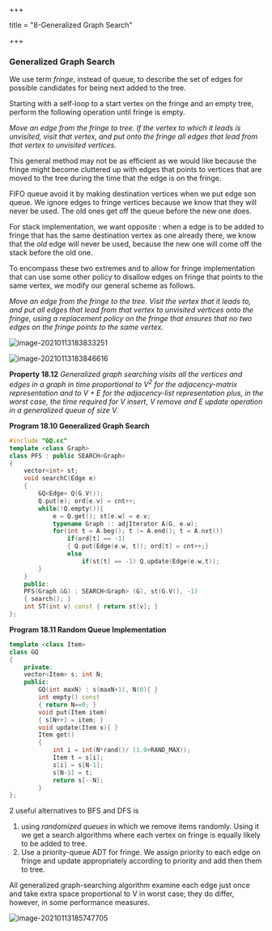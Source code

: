 +++

title = "8-Generalized Graph Search"

+++

### Generalized Graph Search

We use term *fringe*, instead of queue, to describe the set of edges for possible candidates for being next added to the tree.

Starting with a self-loop to a start vertex on the fringe and an empty tree, perform the following operation until fringe is empty.

*Move an edge from the fringe to tree. If the vertex to which it leads is unvisited, visit that vertex, and put onto the fringe all edges that lead from that vertex to unvisited vertices.*

This general method may not be as efficient as we would like because the fringe might become cluttered up with edges that points to vertices that are moved to the tree during the time that the edge is on the fringe.

FIFO queue avoid it by making destination vertices when we put edge son queue. We ignore edges to fringe vertices because we know that they will never be used. The old ones get off the queue before the new one does.

For stack implementation, we want opposite : when a edge is to be added to fringe that has the same destination vertex as one already there, we know that the *old* edge will never be used, because the new one will come off the stack before the old one.

To encompass these two extremes and to allow for fringe implementation that can use some other policy to disallow edges on fringe that points to the same vertex, we modify our general scheme as follows.

*Move an edge from the fringe to the tree. Visit the vertex that it leads to, and put all edges that lead from that vertex to unvisited vertices onto the fringe, using a replacement policy on the fringe that ensures that no two edges on the fringe points to the same vertex.*



![image-20210113183833251](/8_Generalized_Graph_Search.assets/image-20210113183833251.png)

![image-20210113183846616](/8_Generalized_Graph_Search.assets/image-20210113183846616.png)

**Property 18.12** *Generalized graph searching visits all the vertices and edges in a graph in time proportional to $V^2$ for the adjacency-matrix representation and to $V+E$ for the adjacency-list representation plus, in the worst case, the time required for $V$ insert, $V$ remove and $E$ update operation in a generalized queue of size $V$.*

**Program 18.10 Generalized Graph Search**

````c++
#include "GQ.cc"
template <class Graph>
class PFS : public SEARCH<Graph>
{
    vector<int> st;
    void searchC(Edge e)
    {
        GQ<Edge> Q(G.V());
        Q.put(e); ord[e.v] = cnt++;
        while(!Q.empty()){
            e = Q.get(); st[e.w] = e.v;
            typename Graph :: adjIterator A(G, e.w);
            for(int t = A.beg(); t != A.end(); t = A.nxt())
                if(ord[t] == -1)
                { Q.put(Edge(e.w, t)); ord[t] = cnt++;}
            	else
                    if(st[t] == -1) Q.update(Edge(e.w,t));
        }
    }
    public:
    PFS(Graph &G) : SEARCH<Graph> (G), st(G.V(), -1)
    { search(); }
    int ST(int v) const { return st[v]; }
};
````

**Program 18.11 Random Queue Implementation**

````c++
template <class Item>
class GQ
{
    private:
    vector<Item> s; int N;
    public:
    	GQ(int maxN) : s(maxN+1), N(0){ }
    	int empty() const
        { return N==0; }
    	void put(Item item)
        { s[N++] = item; }
    	void update(Item x){ }
    	Item get()
        {
            int i = int(N*rand()/ (1.0+RAND_MAX));
            Item t = s[i];
            s[i] = s[N-1];
            s[N-1] = t;
            return s[--N];
        }
};
````

 2 useful alternatives to BFS and DFS is

1.  using *randomized queues* in which we remove items randomly. Using it we get a search algorithms where each vertex on fringe is equally likely to be added to tree.
2. Use a priority-queue ADT for fringe. We assign priority to each edge on fringe and update appropriately according to priority and add then them to tree.

All generalized graph-searching algorithm examine each edge just once and take extra space proportional to V in worst case; they do differ, however, in some performance measures.

![image-20210113185747705](/8_Generalized_Graph_Search.assets/image-20210113185747705.png)


